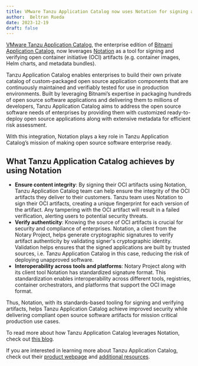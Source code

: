 ```yaml
---
title: VMware Tanzu Application Catalog now uses Notation for signing and verifying OCI artifacts
author:  Beltran Rueda
date: 2023-12-19
draft: false
---
```


[VMware Tanzu Application Catalog](https://tanzu.vmware.com/application-catalog), the enterprise edition of [Bitnami Application Catalog](https://bitnami.com/), now leverages [Notation](https://github.com/notaryproject/notation) as a tool for signing and verifying open container initiative (OCI) artifacts (e.g. container images, Helm charts, and metadata bundles).

Tanzu Application Catalog enables enterprises to build their own private catalog of custom-packaged open source application components that are continuously maintained and verifiably tested for use in production environments. Built by leveraging Bitnami’s expertise in packaging hundreds of open source software applications and delivering them to millions of developers, Tanzu Application Catalog aims to address the open source software needs of enterprises by providing them with customized ready-to-deploy open source applications along with extensive metadata for efficient risk assessment.

With this integration, Notation plays a key role in Tanzu Application Catalog’s mission of making open source software enterprise ready.

## What Tanzu Application Catalog achieves by using Notation

* **Ensure content integrity**: By signing their OCI artifacts using Notation, Tanzu Application Catalog team can help ensure the integrity of the OCI artifacts they deliver to their customers. Tanzu team uses Notation to sign their OCI artifacts, creating a unique fingerprint for each version of the artifact. Any tampering with the OCI artifact will result in a failed verification, alerting users to potential security threats.
* **Verify authenticity**: Knowing the source of OCI artifacts is crucial for security and compliance of enterprises. Notation, a client from the Notary Project, helps generate cryptographic signatures to verify artifact authenticity by validating signer's cryptographic identity. Validation helps ensures that the signed applications are built by trusted sources, i.e. Tanzu Application Catalog in this case, reducing the risk of deploying unapproved software.
* **Interoperability across tools and platforms**: Notary Project along with its client tool Notation has standardized signature format. This standardization enables interoperability across different tools, registries, container orchestrators, and platforms that support the OCI image format.

Thus, Notation, with its standards-based tooling for signing and verifying artifacts, helps Tanzu Application Catalog achieve improved security while delivering compliant open source software artifacts for mission critical production use cases.

To read more about how Tanzu Application Catalog leverages Notation, check out [this blog](https://tanzu.vmware.com/content/vmware-application-catalog-resources/tanzu-application-catalog-leverages-notation).

If you are interested in learning more about Tanzu Application Catalog, check out their [product webpage](https://tanzu.vmware.com/application-catalog) and [additional resources](https://tanzu.vmware.com/content/vmware-application-catalog-resources/jun-23-boost-developer-productivity-and-operator-confidence-with-secure-open-source-components).